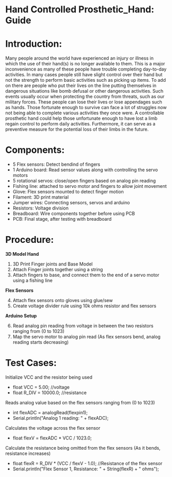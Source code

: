 # Hand Controlled Prosthetic_Hand: Guide

# Introduction:
Many people around the world have experienced an injury or illness in which the use of their hand(s) is no longer available to them. This is a major inconvenience as many of these people have trouble completing day-to-day activities. In many cases people still have slight control over their hand but not the strength to perform basic activities such as picking up items. To add on there are people who put their lives on the line putting themselves in dangerous situations like bomb defusal or other dangerous activities. Such events usually occur when protecting the country from threats, such as our military forces. These people can lose their lives or lose appendages such as hands. Those fortunate enough to survive can face a lot of struggles now not being able to complete various activities they once were. A controllable prosthetic hand could help those unfortunate enough to have lost a limb regain control to perform daily activities. Furthermore, it can serve as a preventive measure for the potential loss of their limbs in the future.

# Components: 
- 5 Flex sensors: Detect bendind of fingers
- 1 Arduino board: Read sensor values along with controlling the servo motors
- 5 rotational servos: close/open fingers based on analog pin reading
- Fishing line: attached to servo motor and fingers to allow joint movement
- Glove: Flex sensors mounted to detect finger motion
- Filament: 3D print material
- Jumper wires: Connecting sensors, servos and arduino
- Resistors: Voltage division
- Breadboard: Wire components together before using PCB
- PCB: Final stage, after testing with breadboard

# Procedure:
__3D Model Hand__
1. 3D Print Finger joints and Base Model  
2. Attach Finger joints together using a string  
3. Attach fingers to base, and connect them to the end of a servo motor using a fishing line  

__Flex Sensors__

4. Attach flex sensors onto gloves using glue/sew  
5. Create voltage divider rule using 10k ohms resistor and flex sensors  

__Arduino Setup__

6. Read analog pin reading from voltage in between the two resistors ranging from (0 to 1023)  
7. Map the servo motor to analog pin read (As flex sensors bend, analog reading starts decreasing)


# Test Cases:
Initialize VCC and the resistor being used 
- float VCC = 5.00;		      //voltage
- float R_DIV = 10000.0;    //resistance

Reads analog value based on the flex sensors ranging from (0 to 1023)
- int flexADC = analogRead(flexpin1);
- Serial.println("Analog 1 reading: " + flexADC);

Calculates the voltage across the flex sensor
- float flexV = flexADC * VCC / 1023.0;

Calculate the resistance being omitted from the flex sensors (As it bends, resistance increases)
- float flexR = R_DIV * (VCC / flexV - 1.0);    //Resistance of the flex sensor
- Serial.println("Flex Sensor 1, Resistance: " + String(flexR) + " ohms");



